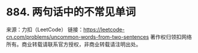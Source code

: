 # 884. 两句话中的不常见单词

来源：力扣（LeetCode）
链接：https://leetcode-cn.com/problems/uncommon-words-from-two-sentences
著作权归领扣网络所有。商业转载请联系官方授权，非商业转载请注明出处。
